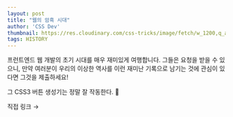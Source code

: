 ```yaml
---
layout: post
title: "웹의 암흑 시대"
author: 'CSS Dev'
thumbnail: https://res.cloudinary.com/css-tricks/image/fetch/w_1200,q_auto,f_auto/https://css-tricks.com/wp-content/uploads/2020/07/Screen-Shot-2020-07-28-at-4.21.08-PM.png
tags: HISTORY
---
```



프런트엔드 웹 개발의 초기 시대를 매우 재미있게 여행합니다. 그들은 요청을 받을 수 있으니, 만약 여러분이 우리의 이상한 역사를 이런 재미난 기록으로 남기는 것에 관심이 있다면 그것을 제출하세요!

그 CSS3 버튼 생성기는 정말 잘 작동한다. 😬

직접 링크 →